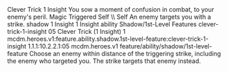 <ability>
  <name>Clever Trick</name>
  <cost>1 Insight</cost>
  <flavor>You sow a moment of confusion in combat, to your enemy&apos;s peril.</flavor>
  <keywords>
    <keyword>Magic</keyword>
  </keywords>
  <type>Triggered</type>
  <distance>Self</distance>
  <target>\\ Self</target>
  <trigger>An enemy targets you with a strike.</trigger>
  <metadata>
    <class>shadow</class>
    <cost>1 Insight</cost>
    <cost_amount>1</cost_amount>
    <cost_resource>Insight</cost_resource>
    <feature_type>ability</feature_type>
    <file_dpath>Shadow/1st-Level Features</file_dpath>
    <item_id>clever-trick-1-insight</item_id>
    <item_index>05</item_index>
    <item_name>Clever Trick (1 Insight)</item_name>
    <level>1</level>
    <scc>mcdm.heroes.v1:feature.ability.shadow.1st-level-feature:clever-trick-1-insight</scc>
    <scdc>1.1.1:10.2.2.1:05</scdc>
    <source>mcdm.heroes.v1</source>
    <type>feature/ability/shadow/1st-level-feature</type>
  </metadata>
  <effects>
    <effect type="mundane">Choose an enemy within distance of the triggering strike, including the enemy who targeted you. The strike targets that enemy instead.</effect>
  </effects>
</ability>
